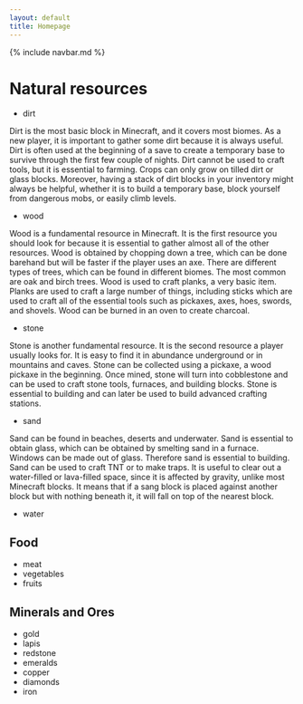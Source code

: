 ```yaml
---
layout: default
title: Homepage
---
```


{% include navbar.md %}

# Natural resources
- dirt

Dirt is the most basic block in Minecraft, and it covers most biomes. As a new player, it is important to gather some dirt because it is always useful.
Dirt is often used at the beginning of a save to create a temporary base to survive through the first few couple of nights.
Dirt cannot be used to craft tools, but it is essential to farming. Crops can only grow on tilled dirt or glass blocks.
Moreover, having a stack of dirt blocks in your inventory might always be helpful, whether it is to build a temporary base, block yourself from dangerous mobs, or easily climb levels.
  
- wood

Wood is a fundamental resource in Minecraft. It is the first resource you should look for because it is essential to gather almost all of the other resources.
Wood is obtained by chopping down a tree, which can be done barehand but will be faster if the player uses an axe.
There are different types of trees, which can be found in different biomes. The most common are oak and birch trees.
Wood is used to craft planks, a very basic item. Planks are used to craft a large number of things, including sticks which are used to craft all of the essential tools such as pickaxes, axes, hoes, swords, and shovels.
Wood can be burned in an oven to create charcoal.
  
- stone

Stone is another fundamental resource. It is the second resource a player usually looks for. It is easy to find it in abundance underground or in mountains and caves.
Stone can be collected using a pickaxe, a wood pickaxe in the beginning. 
Once mined, stone will turn into cobblestone and can be used to craft stone tools, furnaces, and building blocks.
Stone is essential to building and can later be used to build advanced crafting stations.

- sand

Sand can be found in beaches, deserts and underwater.
Sand is essential to obtain glass, which can be obtained by smelting sand in a furnace. Windows can be made out of glass. Therefore sand is essential to building.
Sand can be used to craft TNT or to make traps.
It is useful to clear out a water-filled or lava-filled space, since it is affected by gravity, unlike most Minecraft blocks. It means that if a sang block is placed against another block but with nothing beneath it, it will fall on top of the nearest block.

- water


## Food
- meat
- vegetables
- fruits

## Minerals and Ores
- gold
- lapis
- redstone
- emeralds
- copper
- diamonds
- iron
